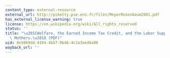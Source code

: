 ```yaml
---
content_type: external-resource
external_url: http://piketty.pse.ens.fr/files/MeyerRosenbaum2001.pdf
has_external_license_warning: true
license: https://en.wikipedia.org/wiki/All_rights_reserved
status: ''
title: "\u201CWelfare, the Earned Income Tax Credit, and the Labor Supply of Single\
  \ Mothers.\u201D (PDF)"
uid: 8cb969dd-4194-4b57-9b46-4c1a3aedba88
wayback_url: ''
---
```

